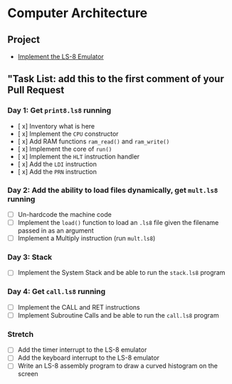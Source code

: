 # Computer Architecture

## Project

-   [Implement the LS-8 Emulator](ls8/)

## "Task List: add this to the first comment of your Pull Request

### Day 1: Get `print8.ls8` running

-   [ x] Inventory what is here
-   [ x] Implement the `CPU` constructor
-   [ x] Add RAM functions `ram_read()` and `ram_write()`
-   [ x] Implement the core of `run()`
-   [ x] Implement the `HLT` instruction handler
-   [ x] Add the `LDI` instruction
-   [ x] Add the `PRN` instruction

### Day 2: Add the ability to load files dynamically, get `mult.ls8` running

-   [ ] Un-hardcode the machine code
-   [ ] Implement the `load()` function to load an `.ls8` file given the filename
        passed in as an argument
-   [ ] Implement a Multiply instruction (run `mult.ls8`)

### Day 3: Stack

-   [ ] Implement the System Stack and be able to run the `stack.ls8` program

### Day 4: Get `call.ls8` running

-   [ ] Implement the CALL and RET instructions
-   [ ] Implement Subroutine Calls and be able to run the `call.ls8` program

### Stretch

-   [ ] Add the timer interrupt to the LS-8 emulator
-   [ ] Add the keyboard interrupt to the LS-8 emulator
-   [ ] Write an LS-8 assembly program to draw a curved histogram on the screen
